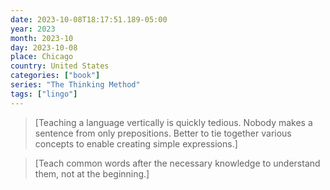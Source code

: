 ```yaml
---
date: 2023-10-08T18:17:51.189-05:00
year: 2023
month: 2023-10
day: 2023-10-08
place: Chicago
country: United States
categories: ["book"]
series: "The Thinking Method"
tags: ["lingo"]
---
```

> [Teaching a language vertically is quickly tedious. Nobody makes a sentence from only prepositions. Better to tie together various concepts to enable creating simple expressions.]

> [Teach common words after the necessary knowledge to understand them, not at the beginning.]

